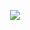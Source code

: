 <p align="center">
 <img src="https://readme-typing-svg.herokuapp.com?size=25&color=ffff00&lines=BIENVENIDO!+🧑🏻‍💻%7C">
</p>
